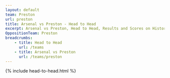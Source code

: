 ```yaml
---
layout: default
team: Preston
url: preston
title: Arsenal vs Preston - Head to Head
excerpt: Arsenal vs Preston, Head to Head, Results and Scores on History of Arsenal Football Club
OppositionTeam: Preston
breadcrumbs:
    - title: Head to Head
      url: /teams
    - title: Arsenal vs Preston
      url: /teams/preston
---
```


{% include head-to-head.html %}
